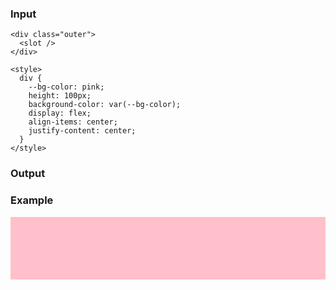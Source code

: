 ### Input

```
<div class="outer">
  <slot />
</div>

<style>
  div {
    --bg-color: pink;
    height: 100px;
    background-color: var(--bg-color);
    display: flex;
    align-items: center;
    justify-content: center;
  }
</style>
```

### Output


### Example

<div class="outer">
</div>

<style>
  div {
    --bg-color: pink;
    height: 100px;
    background-color: var(--bg-color);
    display: flex;
    align-items: center;
    justify-content: center;
  }
</style>

